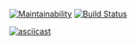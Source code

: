 [![Maintainability](https://api.codeclimate.com/v1/badges/4a36a9ccc244ed87b93d/maintainability)](https://codeclimate.com/github/vikzh/python-project-lvl1/maintainability)
[![Build Status](https://travis-ci.org/vikzh/python-project-lvl1.svg?branch=master)](https://travis-ci.org/vikzh/python-project-lvl1)

[![asciicast](https://asciinema.org/a/o7XXWi9jpBvX5aewSM1ahgO7R.svg)](https://asciinema.org/a/o7XXWi9jpBvX5aewSM1ahgO7R)
